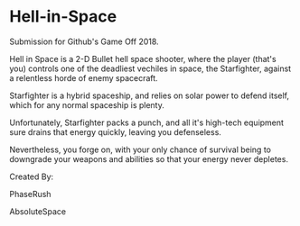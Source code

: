 # Hell-in-Space

Submission for Github's Game Off 2018.

Hell in Space is a 2-D Bullet hell space shooter, where the player (that's you) controls one of the deadliest vechiles in space, the Starfighter, against a relentless horde of enemy spacecraft. 

Starfighter is a hybrid spaceship, and relies on solar power to defend itself, which for any normal spaceship is plenty.

Unfortunately, Starfighter packs a punch, and all it's high-tech equipment sure drains that energy quickly, leaving you defenseless.

Nevertheless, you forge on, with your only chance of survival being to downgrade your weapons and abilities so that your energy never depletes.


Created By:

PhaseRush

AbsoluteSpace
